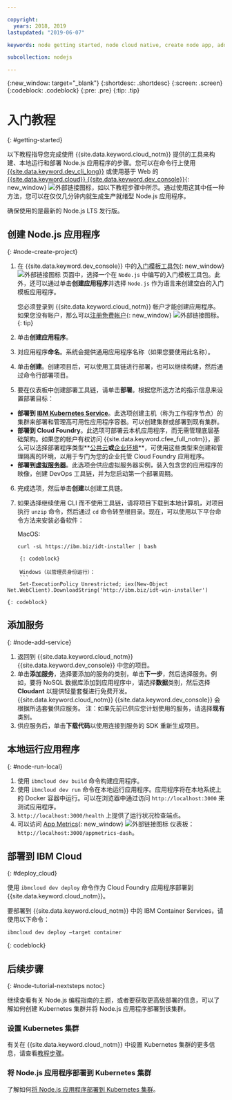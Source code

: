 ```yaml
---

copyright:
  years: 2018, 2019
lastupdated: "2019-06-07"

keywords: node getting started, node cloud native, create node app, add node service, node programming guide, node guide

subcollection: nodejs

---
```


{:new_window: target="_blank"}
{:shortdesc: .shortdesc}
{:screen: .screen}
{:codeblock: .codeblock}
{:pre: .pre}
{:tip: .tip}

# 入门教程
{: #getting-started}

以下教程指导您完成使用 {{site.data.keyword.cloud_notm}} 提供的工具来构建、本地运行和部署 Node.js 应用程序的步骤。您可以在命令行上使用 [{{site.data.keyword.dev_cli_long}}](/docs/cli?topic=cloud-cli-getting-started) 或使用基于 Web 的 [{{site.data.keyword.cloud}} {{site.data.keyword.dev_console}}](https://cloud.ibm.com/developer/appservice/dashboard){: new_window} ![外部链接图标](../icons/launch-glyph.svg "外部链接图标")，如以下教程步骤中所示。通过使用这其中任一种方法，您可以在仅仅几分钟内就生成生产就绪型 Node.js 应用程序。

确保使用的是最新的 Node.js LTS 发行版。

## 创建 Node.js 应用程序
{: #node-create-project}

1. 在 {{site.data.keyword.dev_console}} 中的[入门模板工具包](https://cloud.ibm.com/developer/appservice/starter-kits){: new_window} ![外部链接图标](../icons/launch-glyph.svg "外部链接图标") 页面中，选择一个在 `Node.js` 中编写的入门模板工具包。此外，还可以通过单击**创建应用程序**并选择 `Node.js` 作为语言来创建空白的入门模板应用程序。

    您必须登录到 {{site.data.keyword.cloud_notm}} 帐户才能创建应用程序。如果您没有帐户，那么可以[注册免费帐户](https://cloud.ibm.com/registration){: new_window} ![外部链接图标](../icons/launch-glyph.svg "外部链接图标")。
    {: tip}

2. 单击**创建应用程序**。
3. 对应用程序**命名**。系统会提供通用应用程序名称（如果您要使用此名称）。
4. 单击**创建**。创建项目后，可以使用工具链进行部署，也可以继续构建，然后通过命令行部署项目。
5. 要在仪表板中创建部署工具链，请单击**部署**。根据您所选方法的指示信息来设置部署目标：
  * **部署到 [IBM Kubernetes Service](/docs/containers?topic=containers-app)**。此选项创建主机（称为工作程序节点）的集群来部署和管理高可用性应用程序容器。可以创建集群或部署到现有集群。
  * **部署到 Cloud Foundry**。此选项可部署云本机应用程序，而无需管理底层基础架构。如果您的帐户有权访问 {{site.data.keyword.cfee_full_notm}}，那么可以选择部署程序类型**[公共云](/docs/cloud-foundry-public?topic=cloud-foundry-public-about-cf)**或**[企业环境](/docs/cloud-foundry-public?topic=cloud-foundry-public-cfee)**，可使用这些类型来创建和管理隔离的环境，以用于专门为您的企业托管 Cloud Foundry 应用程序。
  * **部署到[虚拟服务器](/docs/vsi?topic=virtual-servers-deploying-to-a-virtual-server)**。此选项会供应虚拟服务器实例，装入包含您的应用程序的映像，创建 DevOps 工具链，并为您启动第一个部署周期。

6. 完成选项，然后单击**创建**以创建工具链。
7. 如果选择继续使用 CLI 而不使用工具链，请将项目下载到本地计算机，对项目执行 `unzip` 命令，然后通过 `cd` 命令转至根目录。现在，可以使用以下平台命令方法来安装必备软件：

    MacOS:
    ```
    curl -sL https://ibm.biz/idt-installer | bash
```
    {: codeblock}

    Windows（以管理员身份运行）：
    ```
    Set-ExecutionPolicy Unrestricted; iex(New-Object Net.WebClient).DownloadString('http://ibm.biz/idt-win-installer')
```
    {: codeblock}

## 添加服务
{: #node-add-service}

1. 返回到 {{site.data.keyword.cloud_notm}} {{site.data.keyword.dev_console}} 中您的项目。
2. 单击**添加服务**，选择要添加的服务的类别，单击**下一步**，然后选择服务。例如，要将 NoSQL 数据库添加到应用程序中，请选择**数据**类别，然后选择 **Cloudant** 以提供轻量套餐进行免费开发。{{site.data.keyword.cloud_notm}} {{site.data.keyword.dev_console}} 会根据所选套餐供应服务。
注：如果先前已供应您计划使用的服务，请选择**现有**类别。
3. 供应服务后，单击**下载代码**以使用连接到服务的 SDK 重新生成项目。

<!--
<video of creating a project and adding a service>
-->

## 本地运行应用程序
{: #node-run-local}

1. 使用 `ibmcloud dev build` 命令构建应用程序。
2. 使用 `ibmcloud dev run` 命令在本地运行应用程序。应用程序将在本地系统上的 Docker 容器中运行。可以在浏览器中通过访问 `http://localhost:3000` 来测试应用程序。
3. `http://localhost:3000/health` 上提供了运行状况检查端点。
4. 可以访问 [App Metrics](https://developer.ibm.com/node/monitoring-post-mortem/application-metrics-node-js/){: new_window} ![外部链接图标](../icons/launch-glyph.svg "外部链接图标") 仪表板：`http://localhost:3000/appmetrics-dash`。

<!--
<video>
-->

## 部署到 IBM Cloud
{: #deploy_cloud}

使用 `ibmcloud dev deploy` 命令作为 Cloud Foundry 应用程序部署到 {{site.data.keyword.cloud_notm}}。 

要部署到 {{site.data.keyword.cloud_notm}} 中的 IBM Container Services，请使用以下命令：
```
ibmcloud dev deploy –target container 
```
{: codeblock}

## 后续步骤
{: #node-tutorial-nextsteps notoc}

继续查看有关 Node.js 编程指南的主题，或者要获取更高级部署的信息，可以了解如何创建 Kubernetes 集群并将 Node.js 应用程序部署到该集群。

### 设置 Kubernetes 集群
有关在 {{site.data.keyword.cloud_notm}} 中设置 Kubernetes 集群的更多信息，请查看[教程步骤](/docs/containers?topic=containers-clusters)。

### 将 Node.js 应用程序部署到 Kubernetes 集群
了解如何[将 Node.js 应用程序部署到 Kubernetes 集群](/docs/containers?topic=containers-cs_apps_tutorial)。
